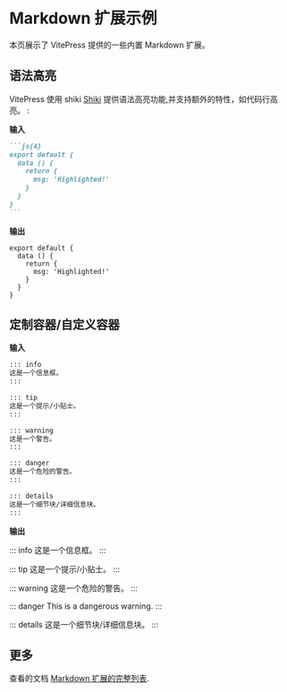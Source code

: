 # Markdown 扩展示例

本页展示了 VitePress 提供的一些内置 Markdown 扩展。

## 语法高亮

VitePress 使用 shiki [Shiki](https://github.com/shikijs/shiki) 提供语法高亮功能,并支持额外的特性，如代码行高亮。
:

**输入**

````md
```js{4}
export default {
  data () {
    return {
      msg: 'Highlighted!'
    }
  }
}
```
````

**输出**

```js{4}
export default {
  data () {
    return {
      msg: 'Highlighted!'
    }
  }
}
```

## 定制容器/自定义容器

**输入**

```md
::: info
这是一个信息框。
:::

::: tip
这是一个提示/小贴士。
:::

::: warning
这是一个警告。
:::

::: danger
这是一个危险的警告。
:::

::: details
这是一个细节块/详细信息块。
:::
```

**输出**

::: info
这是一个信息框。
:::

::: tip
这是一个提示/小贴士。
:::

::: warning
这是一个危险的警告。
:::

::: danger
This is a dangerous warning.
:::

::: details
这是一个细节块/详细信息块。
:::

## 更多

查看的文档 [Markdown 扩展的完整列表](https://vitepress.dev/guide/markdown).
